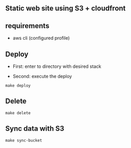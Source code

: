 Static web site using S3 + cloudfront
-------------------------------------

## requirements

* aws cli (configured profile)

## Deploy

* First: enter to directory with desired stack

* Second: execute the deploy

~~~~
make deploy
~~~~

## Delete

~~~~
make delete
~~~~

## Sync data with S3

~~~~
make sync-bucket
~~~~